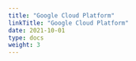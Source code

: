 ```yaml
---
title: "Google Cloud Platform"
linkTitle: "Google Cloud Platform"
date: 2021-10-01
type: docs
weight: 3
---
```



